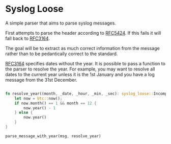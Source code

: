 
# Syslog Loose

A simple parser that aims to parse syslog messages.

First attempts to parse the header according to [RFC5424](https://tools.ietf.org/html/rfc5424). If this fails it will fall back to [RFC3164](https://tools.ietf.org/html/rfc3164).

The goal will be to extract as much correct information from the message rather than to be pedantically correct to the standard.

[RFC3164](https://tools.ietf.org/html/rfc3164#section-5.4) specifies dates without the year. It is possible to pass a function to the parser to resolve the year. For example, you may want to resolve all dates to the current year unless it is the 1st January and you have a log message from the 31st December.

```rust

fn resolve_year((month, _date, _hour, _min, _sec): syslog_loose::IncompleteDate) -> i32 {
    let now = Utc::now();
    if now.month() == 1 && month == 12 {
        now.year() - 1
    } else {
        now.year()
    }
}

parse_message_with_year(msg, resolve_year)

```
